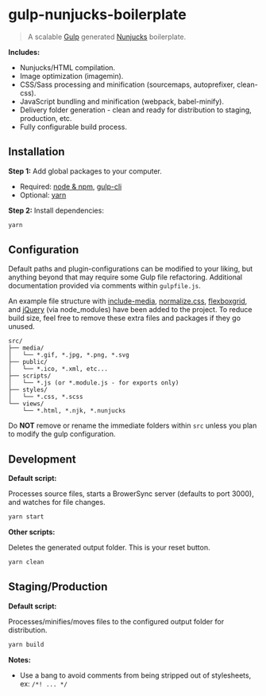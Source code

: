 # gulp-nunjucks-boilerplate

> A scalable [Gulp](http://gulpjs.com/) generated [Nunjucks](https://mozilla.github.io/nunjucks/) boilerplate.

__Includes:__

- Nunjucks/HTML compilation.
- Image optimization (imagemin).
- CSS/Sass processing and minification (sourcemaps, autoprefixer, clean-css).
- JavaScript bundling and minification (webpack, babel-minify).
- Delivery folder generation - clean and ready for distribution to staging, production, etc.
- Fully configurable build process.

## Installation

__Step 1:__ Add global packages to your computer.

- Required: [node & npm](https://nodejs.org/), [gulp-cli](http://gulpjs.com/)
- Optional: [yarn](https://yarnpkg.com/)

__Step 2:__ Install dependencies:

```sh
yarn
```

## Configuration

Default paths and plugin-configurations can be modified to your liking, but anything beyond that may require some Gulp file refactoring. Additional documentation provided via comments within `gulpfile.js`.

An example file structure with [include-media](https://www.npmjs.com/package/include-media), [normalize.css](https://www.npmjs.com/package/normalize.css), [flexboxgrid](https://www.npmjs.com/package/flexboxgrid), and [jQuery](https://www.npmjs.com/package/jquery) (via node_modules) have been added to the project. To reduce build size, feel free to remove these extra files and packages if they go unused.

```
src/
├── media/
│   └── *.gif, *.jpg, *.png, *.svg
├── public/
│   └── *.ico, *.xml, etc...
├── scripts/
│   └── *.js (or *.module.js - for exports only)
├── styles/
│   └── *.css, *.scss
└── views/
    └── *.html, *.njk, *.nunjucks
```

Do __NOT__ remove or rename the immediate folders within `src` unless you plan to modify the gulp configuration.

## Development

__Default script:__

Processes source files, starts a BrowerSync server (defaults to port 3000), and watches for file changes.

```sh
yarn start
```

__Other scripts:__

Deletes the generated output folder. This is your reset button.

```sh
yarn clean
```

## Staging/Production

__Default script:__

Processes/minifies/moves files to the configured output folder for distribution.

```sh
yarn build
```

__Notes:__

- Use a bang to avoid comments from being stripped out of stylesheets, ex: `/*! ... */`
